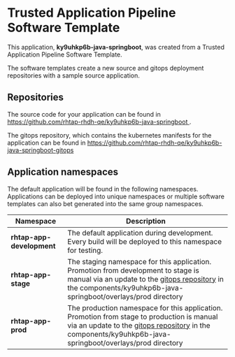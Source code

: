 # Trusted Application Pipeline Software Template

This application, **ky9uhkp6b-java-springboot**, was created from a Trusted Application Pipeline Software Template.

The software templates create a new source and gitops deployment repositories with a sample source application. 

## Repositories

The source code for your application can be found in [https://github.com/rhtap-rhdh-qe/ky9uhkp6b-java-springboot ](https://github.com/rhtap-rhdh-qe/ky9uhkp6b-java-springboot ).
 
The gitops repository, which contains the kubernetes manifests for the application can be found in 
[https://github.com/rhtap-rhdh-qe/ky9uhkp6b-java-springboot-gitops ](https://github.com/rhtap-rhdh-qe/ky9uhkp6b-java-springboot-gitops ) 

## Application namespaces 

The default application will be found in the following namespaces. Applications can be deployed into unique namespaces or multiple software templates can also bet generated into the same group namespaces.  

|  Namespace   |  Description   |  
| -------- | -------- |   
| **rhtap-app-development** | The default application during development. Every build will be deployed to this namespace for testing. | 
| **rhtap-app-stage** | The staging namespace for this application. Promotion from development to stage is manual via an update to the [gitops repository](https://github.com/rhtap-rhdh-qe/ky9uhkp6b-java-springboot-gitops ) in the components/ky9uhkp6b-java-springboot/overlays/prod directory |  
| **rhtap-app-prod** | The production namespace for this application. Promotion from stage to production is manual via an update to the [gitops repository](https://github.com/rhtap-rhdh-qe/ky9uhkp6b-java-springboot-gitops ) in the components/ky9uhkp6b-java-springboot/overlays/prod directory | 